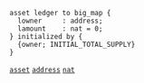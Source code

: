 
```archetype
asset ledger to big_map {
  lowner     : address;
  lamount    : nat = 0;
} initialized by {
  {owner; INITIAL_TOTAL_SUPPLY}
}
```
[`asset`](/docs/asset) [`address`](/docs/reference/types#address) [`nat`](/docs/reference/types#nat)
